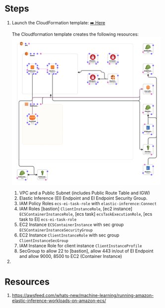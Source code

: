 # Steps
1. Launch the CloudFormation template: [:arrow_right: Here](https://console.aws.amazon.com/cloudformation/home?region=us-east-1#/stacks/new?stackName=EIECSDemo&templateURL=https://s3.amazonaws.com/amazonei/CF-templates/ECSAmazonElasticInference.yaml)

    The Cloudformation template creates the following resources: 
    ![CFN](./img/eiecs-architecture.png)
    
    1. VPC and a Public Subnet (includes Public Route Table and IGW)
    2. Elastic Inference (EI) Endpoint and EI Endpoint Security Group. 
    3. IAM Policy Roles `ecs-ei-task-role` with `elastic-inference:Connect` 
    5. IAM Roles [bastion] `ClientInstanceRole`, [ec2 instance] `ECSContainerInstanceRole`, [ecs task] `ecsTaskExecutionRole`, [ecs task to EI] `ecs-ei-task-role`
    6. EC2 Instance `ECSContainerInstance` with sec group `ECSContainerInstanceSecurityGroup`
    7. EC2 Instance `ClientInstanceRole` with sec group `ClientInstanceSecGroup`
    8. IAM Instance Role for client instance `ClientInstanceProfile`
    9. SecGroup to allow 22 to [bastion], allow 443 in/out of EI Endpoint and allow 9000, 8500 to EC2 (Container Instance)
    

2. 

# Resources
1. https://awsfeed.com/whats-new/machine-learning/running-amazon-elastic-inference-workloads-on-amazon-ecs/
